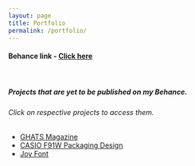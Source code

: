 ```yaml
---
layout: page
title: Portfolio
permalink: /portfolio/
---
```


#### Behance link - [Click here](https://www.behance.net/shubh_hmmm)
<br>

##### Projects that are yet to be published on my Behance.
###### Click on respective projects to access them.
- [GHATS Magazine](https://drive.google.com/file/d/1_2dHg3S5prMU86wnbMN30RDgzWFZ-cNg/view?usp=drive_link)
- [CASIO F91W Packaging Design](https://drive.google.com/file/d/111Kr52W6Y2uwBdLz12o4-vtiMKP83gZ1/view?usp=drive_link)
- [Joy Font](https://drive.google.com/file/d/1eFBqVdPhSnyWf4iIHqSptvMMh6qHUYPk/view?usp=drive_link)
